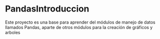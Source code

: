 # PandasIntroduccion
Este proyecto es una base para aprender del módulos de manejo de datos llamados Pandas, aparte de otros módulos para la creación de gráficos y arboles 
